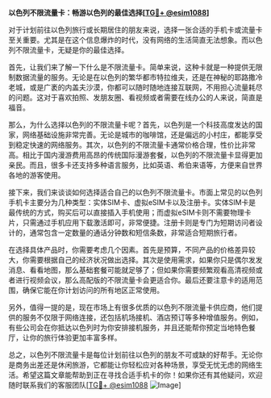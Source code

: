 **以色列不限流量卡：畅游以色列的最佳选择[[TG💪+ @esim1088](https://t.me/s/esim1088)]**

对于计划前往以色列旅行或长期居住的朋友来说，选择一张合适的手机卡或流量卡至关重要。尤其是在这个信息爆炸的时代，没有网络的生活简直无法想象。而以色列不限流量卡，无疑是你的最佳选择。

首先，让我们来了解一下什么是不限流量卡。简单来说，这种卡就是一种提供无限制数据流量的服务。无论是在以色列的繁华都市特拉维夫，还是在神秘的耶路撒冷老城，或是广袤的内盖夫沙漠，你都可以随时随地连接互联网，不用担心流量耗尽的问题。这对于喜欢拍照、发朋友圈、看视频或者需要在线办公的人来说，简直是福音。

那么，为什么选择以色列的不限流量卡呢？首先，以色列是一个科技高度发达的国家，网络基础设施非常完善。无论是城市的咖啡馆，还是偏远的小村庄，都能享受到稳定快速的网络服务。其次，以色列的不限流量卡通常价格合理，性价比非常高。相比于国内漫游费用高昂的传统国际漫游套餐，以色列的不限流量卡显得更加亲民。而且，很多卡还支持多种语言服务，比如英语、希伯来语等，方便来自世界各地的游客使用。

接下来，我们来谈谈如何选择适合自己的以色列不限流量卡。市面上常见的以色列手机卡主要分为几种类型：实体SIM卡、虚拟eSIM卡以及注册卡。实体SIM卡是最传统的方式，购买后可以直接插入手机使用；而虚拟eSIM卡则不需要物理卡片，只需通过手机应用下载激活即可，非常便捷。注册卡则是专门为短期访问者设计的，通常包含一定数量的通话分钟数和短信条数，非常适合短期旅行者。

在选择具体产品时，你需要考虑几个因素。首先是预算，不同产品的价格差异较大，你需要根据自己的经济状况做出选择。其次是使用需求，如果你只是偶尔发发消息、看看地图，那么基础套餐可能就足够了；但如果你需要频繁观看高清视频或者进行视频会议，那么高配版的不限流量卡会更适合你。最后还要注意卡的适用范围，确保它能在你计划访问的所有地区正常使用。

另外，值得一提的是，现在市场上有很多优质的以色列不限流量卡供应商，他们提供的服务不仅限于网络连接，还包括机场接机、酒店预订等多种增值服务。例如，有些公司会在你抵达以色列时为你安排接机服务，并且还能帮你预定当地特色餐厅，让你的旅行体验更加丰富多样。

总之，以色列不限流量卡是每位计划前往以色列的朋友不可或缺的好帮手。无论你是商务出差还是休闲旅游，它都能让你轻松应对各种场景，享受无忧无虑的网络生活。希望这篇文章能帮助到正在寻找合适手机卡的你！如果你还有其他疑问，欢迎随时联系我们的客服团队[[TG💪+ @esim1088](https://t.me/s/esim1088) ![Image](https://i.postimg.cc/4NQfJmqS/Snipaste-2025-05-13-00-14-12.png)]